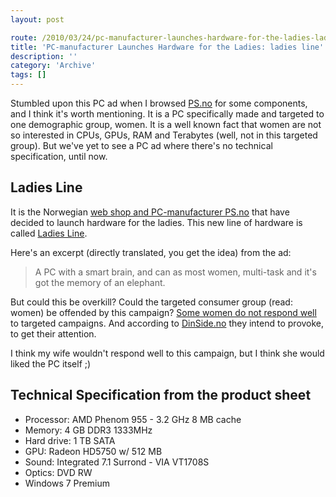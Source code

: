 ```yaml
---
layout: post

route: /2010/03/24/pc-manufacturer-launches-hardware-for-the-ladies-ladies-line
title: 'PC-manufacturer Launches Hardware for the Ladies: ladies line'
description: ''
category: 'Archive'
tags: []
---
```


Stumbled upon this PC ad when I browsed [PS.no](http://ps.no) for some
components, and I think it's worth mentioning. It is a PC specifically made and
targeted to one demographic group, women. It is a well known fact that women are
not so interested in CPUs, GPUs, RAM and Terabytes (well, not in this targeted
group). But we've yet to see a PC ad where there's no technical specification,
until now.

## Ladies Line

It is the Norwegian [web shop and PC-manufacturer PS.no](http://ps.no) that have
decided to launch hardware for the ladies. This new line of hardware is called
[Ladies Line](http://ps.no/ArtDtl.aspx?i=176378&model=).

Here's an excerpt (directly translated, you get the idea) from the ad:

> A PC with a smart brain, and can as most women, multi-task and it's got the
> memory of an elephant.

But could this be overkill? Could the targeted consumer group (read: women) be
offended by this campaign?
[Some women do not respond well](http://www.informationoverlord.co.uk/?p=273) to
targeted campaigns. And according to
[DinSide.no](http://www.dinside.no/838610/denne-pc-en-har-en-glup-hjerne) they
intend to provoke, to get their attention.

I think my wife wouldn't respond well to this campaign, but I think she would
liked the PC itself ;)

## Technical Specification from the product sheet

- Processor: AMD Phenom 955 - 3.2 GHz 8 MB cache
- Memory: 4 GB DDR3 1333MHz
- Hard drive: 1 TB SATA
- GPU: Radeon HD5750 w/ 512 MB
- Sound: Integrated 7.1 Surrond - VIA VT1708S
- Optics: DVD RW
- Windows 7 Premium

